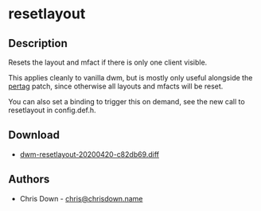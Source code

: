 resetlayout
===========

Description
-----------

Resets the layout and mfact if there is only one client visible.

This applies cleanly to vanilla dwm, but is mostly only useful alongside the
[pertag](../pertag/) patch, since otherwise all layouts and mfacts will be
reset.

You can also set a binding to trigger this on demand, see the new call to
resetlayout in config.def.h.

Download
--------
* [dwm-resetlayout-20200420-c82db69.diff](dwm-resetlayout-20200420-c82db69.diff)

Authors
-------
* Chris Down - <chris@chrisdown.name>
